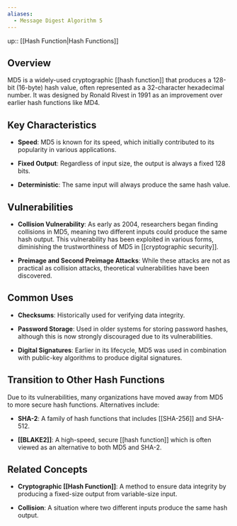 ```yaml
---
aliases:
  - Message Digest Algorithm 5
---
```

up:: [[Hash Function|Hash Functions]]
## Overview

MD5 is a widely-used cryptographic [[hash function]] that produces a 128-bit (16-byte) hash value, often represented as a 32-character hexadecimal number. It was designed by Ronald Rivest in 1991 as an improvement over earlier hash functions like MD4.

## Key Characteristics

- **Speed**: MD5 is known for its speed, which initially contributed to its popularity in various applications.
    
- **Fixed Output**: Regardless of input size, the output is always a fixed 128 bits.
    
- **Deterministic**: The same input will always produce the same hash value.
    

## Vulnerabilities

- **Collision Vulnerability**: As early as 2004, researchers began finding collisions in MD5, meaning two different inputs could produce the same hash output. This vulnerability has been exploited in various forms, diminishing the trustworthiness of MD5 in [[cryptographic security]].
    
- **Preimage and Second Preimage Attacks**: While these attacks are not as practical as collision attacks, theoretical vulnerabilities have been discovered.
    

## Common Uses

- **Checksums**: Historically used for verifying data integrity.
    
- **Password Storage**: Used in older systems for storing password hashes, although this is now strongly discouraged due to its vulnerabilities.
    
- **Digital Signatures**: Earlier in its lifecycle, MD5 was used in combination with public-key algorithms to produce digital signatures.
    

## Transition to Other Hash Functions

Due to its vulnerabilities, many organizations have moved away from MD5 to more secure hash functions. Alternatives include:

- **SHA-2**: A family of hash functions that includes [[SHA-256]] and SHA-512.
    
- **[[BLAKE2]]**: A high-speed, secure [[hash function]] which is often viewed as an alternative to both MD5 and SHA-2.
    

## Related Concepts

- **Cryptographic [[Hash Function]]**: A method to ensure data integrity by producing a fixed-size output from variable-size input.
    
- **Collision**: A situation where two different inputs produce the same hash output.